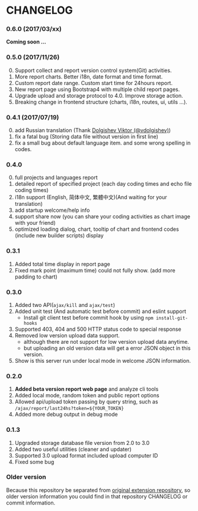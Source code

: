 # CHANGELOG

### 0.6.0 (2017/03/xx)

**Coming soon ...**

### 0.5.0 (2017/11/26)

0. Support collect and report version control system(Git) activities.
1. More report charts. Better i18n, date format and time format.
2. Custom report date range. Custom start time for 24hours report.
3. New report page using Bootstrap4 with multiple child report pages.
4. Upgrade upload and storage protocol to 4.0. Improve storage action.
5. Breaking change in frontend structure (charts, i18n, routes, ui, utils ...).

### 0.4.1 (2017/07/19)

0. add Russian translation (Thank [Dolgishev Viktor (@vdolgishev)][vdolgishev])
1. fix a fatal bug (Storing data file without version in first line)
2. fix a small bug about default language item. and some wrong spelling in codes.

### 0.4.0

0. full projects and languages report
1. detailed report of specified project (each day coding times and echo file coding times)
2. i18n support (English, 简体中文, 繁體中文)(And waiting for your translation)
3. add startup welcome/help info
4. support share now (you can share your coding activities as chart image with your friend)
5. optimized loading dialog, chart, tooltip of chart and frontend codes (include new builder scripts) display

### 0.3.1

1. Added total time display in report page
2. Fixed mark point (maximum time) could not fully show. (add more padding to chart)

### 0.3.0

1. Added two API(`ajax/kill` and `ajax/test`)
2. Added unit test (And automatic test before commit) and eslint support
	- Install git client test before commit hook by using `npm install-git-hooks`
3. Supported 403, 404 and 500 HTTP status code to special response
4. Removed low version upload data support.
	- although there are not support for low version upload data anytime. 
	- but uploading an old version data will get a error JSON object in this version. 
5. Show is this server run under local mode in welcome JSON information.

### 0.2.0

1. **Added beta version report web page** and analyze cli tools
2. Added local mode, random token and public report options
2. Allowed api/upload token passing by query string, such as `/ajax/report/last24hs?token=${YOUR_TOKEN}`
3. Added more debug output in debug mode

### 0.1.3

1. Upgraded storage database file version from 2.0 to 3.0
2. Added two useful utilities (cleaner and updater)
3. Supported 3.0 upload format included upload computer ID
4. Fixed some bug

### Older version

Because this repository be separated from
 [original extension repository](https://github.com/hangxingliu/vscode-coding-tracker),
 so older version information you could find in that repository CHANGELOG or commit information.

 [vdolgishev]: https://github.com/vdolgishev
